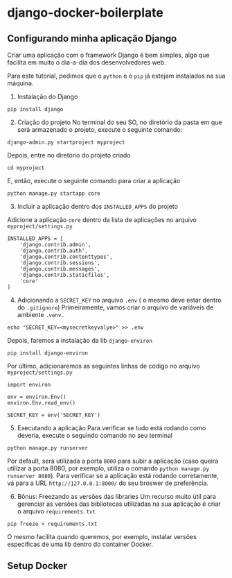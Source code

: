 # django-docker-boilerplate

## Configurando minha aplicação Django

Criar uma aplicação com o framework Django é bem simples, algo que facilita em muito o dia-a-dia dos desenvolvedores web. 

Para este tutorial, pedimos que o `python` e o `pip` já estejam instalados na sua máquina.

1. Instalação do Django
```
pip install django
```

2. Criação do projeto
No terminal do seu SO, no diretório da pasta em que será armazenado o projeto, execute o seguinte comando:
```
django-admin.py startproject myproject
```
Depois, entre no diretório do projeto criado
```
cd myproject
```
E, então, execute o seguinte comando para criar a aplicação
```
python manage.py startapp core
```

3. Incluir a aplicação dentro dos `INSTALLED_APPS` do projeto

Adicione a aplicação `core` dentro da lista de aplicações no arquivo `myproject/settings.py`
```
INSTALLED_APPS = [
    'django.contrib.admin',
    'django.contrib.auth',
    'django.contrib.contenttypes',
    'django.contrib.sessions',
    'django.contrib.messages',
    'django.contrib.staticfiles',
    'core'
]
```


4. Adicionando a `SECRET_KEY` no arquivo `.env` ( o mesmo deve estar dentro do `.gitignore`)
Primeiramente, vamos criar o arquivo de variáveis de ambiente `.venv.`
```
echo "SECRET_KEY=<mysecretkeyvalye>" >> .env
```
Depois, faremos a instalação da lib `django-environ`
```
pip install django-environ
```
Por último, adicionaremos as seguintes linhas de código no arquivo `myproject/settings.py`
```
import environ

env = environ.Env()
environ.Env.read_env()

SECRET_KEY = env('SECRET_KEY')
```

5. Executando a aplicação
Para verificar se tudo está rodando como deveria, execute o seguindo comando no seu terminal
```
python manage.py runserver
```
Por default, será utilizada a porta `8000` para subir a aplicação (caso queira utilizar a porta 8080, por exemplo, utiliza o comando `python manage.py runserver 8080`). Para verificar se a aplicação está rodando corretamente, vá para a URL `http://127.0.0.1:8000/` do seu broswer de preferência.

6. Bônus: Freezando as versões das libraries
Um recurso muito útil para gerenciar as versões das bibliotecas utilizadas na sua aplicação é criar o arquivo `requirements.txt`
```
pip freeze > requirements.txt
```
O mesmo facilita quando queremos, por exemplo, instalar versões específicas de uma lib dentro do container Docker.


## Setup Docker